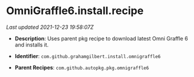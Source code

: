 # OmniGraffle6.install.recipe

_Last updated 2021-12-23 19:58:07Z_

- **Description**: Uses parent pkg recipe to download latest Omni Graffle 6 and installs it.

- **Identifier**: `com.github.grahamgilbert.install.omnigraffle6`

- **Parent Recipes**: `com.github.autopkg.pkg.omnigraffle6`